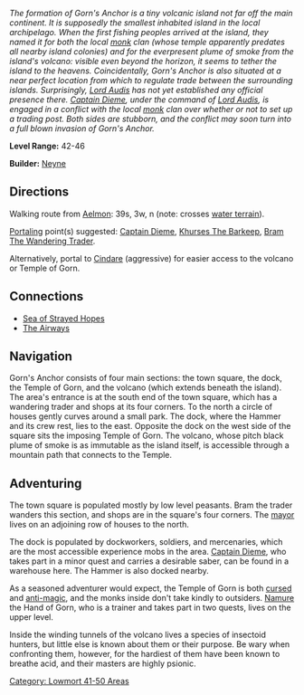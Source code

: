 *The formation of Gorn's Anchor is a tiny volcanic island not far off
the main continent. It is supposedly the smallest inhabited island in
the local archipelago. When the first fishing peoples arrived at the
island, they named it for both the local
[monk](:Category:_Monks.md "wikilink") clan (whose temple apparently
predates all nearby island colonies) and for the everpresent plume of
smoke from the island's volcano: visible even beyond the horizon, it
seems to tether the island to the heavens. Coincidentally, Gorn's Anchor
is also situated at a near perfect location from which to regulate trade
between the surrounding islands. Surprisingly, [Lord
Audis](Lord_Audis.md "wikilink") has not yet established any official
presence there. [Captain Dieme](Captain_Dieme.md "wikilink"), under the
command of [Lord Audis](Lord_Audis.md "wikilink"), is engaged in a
conflict with the local [monk](:Category:_Monks.md "wikilink") clan over
whether or not to set up a trading post. Both sides are stubborn, and
the conflict may soon turn into a full blown invasion of Gorn's Anchor.*

**Level Range:** 42-46

**Builder:** [Neyne](User:Neyne.md "wikilink")

## Directions

Walking route from [Aelmon](Aelmon.md "wikilink"): 39s, 3w, n (note:
crosses [water terrain](Water_Terrain.md "wikilink")).

[Portaling](Portal.md "wikilink") point(s) suggested: [Captain
Dieme](Captain_Dieme.md "wikilink"), [Khurses The
Barkeep](Khurses_The_Barkeep "wikilink"), [Bram The Wandering
Trader](Bram_The_Wandering_Trader "wikilink").

Alternatively, portal to [Cindare](Cindare "wikilink") (aggressive) for
easier access to the volcano or Temple of Gorn.

## Connections

-   [Sea of Strayed
    Hopes](:Category:_Sea_Of_Strayed_Hopes.md "wikilink")
-   [The Airways](:Category:_Airways.md "wikilink")

## Navigation

Gorn's Anchor consists of four main sections: the town square, the dock,
the Temple of Gorn, and the volcano (which extends beneath the island).
The area's entrance is at the south end of the town square, which has a
wandering trader and shops at its four corners. To the north a circle of
houses gently curves around a small park. The dock, where the Hammer and
its crew rest, lies to the east. Opposite the dock on the west side of
the square sits the imposing Temple of Gorn. The volcano, whose pitch
black plume of smoke is as immutable as the island itself, is accessible
through a mountain path that connects to the Temple.

## Adventuring

The town square is populated mostly by low level peasants. Bram the
trader wanders this section, and shops are in the square's four corners.
The [mayor](Mayor_Of_Gorn's_Anchor.md "wikilink") lives on an adjoining
row of houses to the north.

The dock is populated by dockworkers, soldiers, and mercenaries, which
are the most accessible experience mobs in the area. [Captain
Dieme](Captain_Dieme "wikilink"), who takes part in a minor quest and
carries a desirable saber, can be found in a warehouse here. The Hammer
is also docked nearby.

As a seasoned adventurer would expect, the Temple of Gorn is both
[cursed](Cursed_Rooms.md "wikilink") and
[anti-magic](Anti-Magic_Rooms.md "wikilink"), and the monks inside don't
take kindly to outsiders. [Namure](Namure "wikilink") the Hand of Gorn,
who is a trainer and takes part in two quests, lives on the upper level.

Inside the winding tunnels of the volcano lives a species of insectoid
hunters, but little else is known about them or their purpose. Be wary
when confronting them, however, for the hardiest of them have been known
to breathe acid, and their masters are highly psionic.

[Category: Lowmort 41-50
Areas](Category:_Lowmort_41-50_Areas "wikilink")
